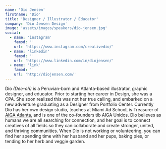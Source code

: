```yaml
---
name: 'Dio Jensen'
firstname: 'Dio'
title: 'Designer / Illustrator / Educator'
company: 'Dio Jensen Design'
image: 'assets/images/speakers/dio-jensen.jpg'
social:
  - name: 'instagram'
    famod: ''
    url: 'https://www.instagram.com/creativedio/'
  - name: 'linkedin'
    famod: ''
    url: 'https://www.linkedin.com/in/diojensen/'
  - name: 'link'
    famod: ''
    url: 'http://diojensen.com/'
---
```


Dio *(Dee-oh)* is a Peruvian-born and Atlanta-based illustrator, graphic designer, and educator. Prior to starting her career in Design, she was a CPA. She soon realized this was not her true calling, and embarked on a new adventure graduating as a Designer from Portfolio Center. Currently Dio has her own design studio, teaches at Miami Ad School, is Treasurer of [AIGA Atlanta](https://atlanta.aiga.org/), and is one of the co-founders tib AIGA Unidos. Dio believes as humans we are all searching for connection, and her goal is to connect creatives of all fields so they can collaborate and create stronger, united, and thriving communities. When Dio is not working or volunteering, you can find her spending time with her husband and her pups, baking pies, or tending to her herb and veggie garden.
